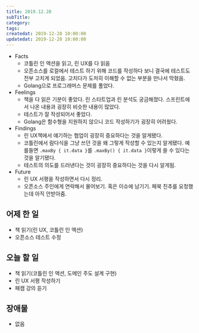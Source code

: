 ```yaml
---
title: 2019.12.28
subTitle: 
category: 
tags: 
createdat: 2019-12-28 10:00:00
updatedat: 2019-12-28 10:00:00
---
```


* Facts
  * 코틀린 인 액션을 읽고, 린 UX를 다 읽음
  * 오픈소스를 로컬에서 테스트 하기 위해 코드를 작성하다 보니 결국에 테스트도 전부 고치게 되었음. 고치다가 도저히 이해할 수 없는 부분을 만나서 막혔음.
  * Golang으로 프로그래머스 문제를 풀었다.
* Feelings
  * 책을 다 읽은 기분이 좋았다. 린 스타트업과 린 분석도 궁금해졌다. 스프린트에서 나온 내용과 굉장히 비슷한 내용이 많았다.
  * 테스트가 잘 작성되어서 좋았다.
  * Golang은 함수형을 지원하지 않으니 코드 작성하기가 굉장히 어려웠다.
* Findings
  * 린 UX책에서 얘기하는 협업이 굉장히 중요하다는 것을 알게됐다.
  * 코틀린에서 람다식을 그냥 쓰던 것을 왜 그렇게 작성할 수 있는지 알게됐다. 예를들면 `.maxBy { it.data }`를 `.maxBy() { it.data }`이렇게 쓸 수 있다는 것을 알기됐다.
  * 테스트의 의도를 드러낸다는 것이 굉장히 중요하다는 것을 다시 알게됨.
* Future
  * 린 UX 서평을 작성하면서 다시 정리.
  * 오픈소스 주인에게 연락해서 물어보기. 혹은 이슈에 남기기. 페북 친추를 요청했는데 아직 안받아줌.

## 어제 한 일

* 책 읽기(린 UX, 코틀린 인 액션)
* 오픈소스 테스트 수정

## 오늘 할 일

* 책 읽기(코틀린 인 액션, 도메인 주도 설계 구현)
* 린 UX 서평 작성하기
* 패캠 강의 듣기

## 장애물

* 없음
